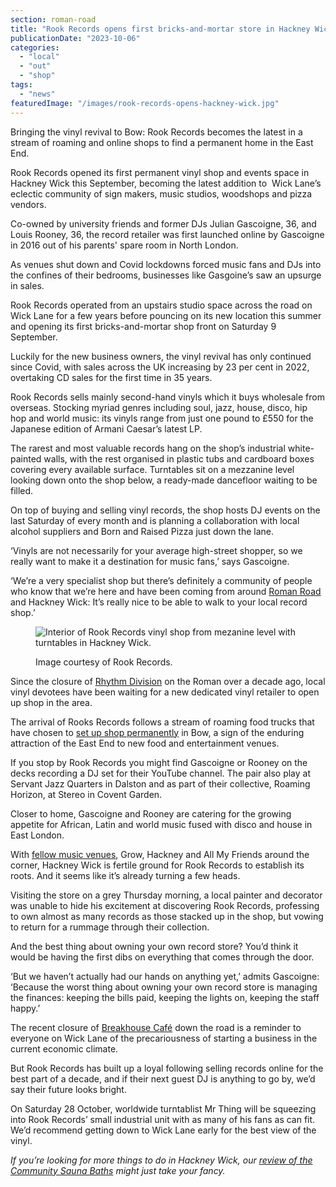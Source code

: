 ```yaml
---
section: roman-road
title: "Rook Records opens first bricks-and-mortar store in Hackney Wick"
publicationDate: "2023-10-06"
categories: 
  - "local"
  - "out"
  - "shop"
tags: 
  - "news"
featuredImage: "/images/rook-records-opens-hackney-wick.jpg"
---
```


Bringing the vinyl revival to Bow: Rook Records becomes the latest in a stream of roaming and online shops to find a permanent home in the East End. 

Rook Records opened its first permanent vinyl shop and events space in Hackney Wick this September, becoming the latest addition to  Wick Lane’s eclectic community of sign makers, music studios, woodshops and pizza vendors. 

Co-owned by university friends and former DJs Julian Gascoigne, 36, and Louis Rooney, 36, the record retailer was first launched online by Gascoigne in 2016 out of his parents' spare room in North London. 

As venues shut down and Covid lockdowns forced music fans and DJs into the confines of their bedrooms, businesses like Gasgoine’s saw an upsurge in sales.

Rook Records operated from an upstairs studio space across the road on Wick Lane for a few years before pouncing on its new location this summer and opening its first bricks-and-mortar shop front on Saturday 9 September. 

Luckily for the new business owners, the vinyl revival has only continued since Covid, with sales across the UK increasing by 23 per cent in 2022, overtaking CD sales for the first time in 35 years. 

Rook Records sells mainly second-hand vinyls which it buys wholesale from overseas. Stocking myriad genres including soul, jazz, house, disco, hip hop and world music: its vinyls range from just one pound to £550 for the Japanese edition of Armani Caesar’s latest LP.  

The rarest and most valuable records hang on the shop’s industrial white-painted walls, with the rest organised in plastic tubs and cardboard boxes covering every available surface. Turntables sit on a mezzanine level looking down onto the shop below, a ready-made dancefloor waiting to be filled. 

On top of buying and selling vinyl records, the shop hosts DJ events on the last Saturday of every month and is planning a collaboration with local alcohol suppliers and Born and Raised Pizza just down the lane. 

‘Vinyls are not necessarily for your average high-street shopper, so we really want to make it a destination for music fans,’ says Gascoigne.

‘We’re a very specialist shop but there’s definitely a community of people who know that we’re here and have been coming from around [Roman Road](https://romanroadlondon.com/best-rooftop-bars-east-end/) and Hackney Wick: It’s really nice to be able to walk to your local record shop.’ 

<figure>

![Interior of Rook Records vinyl shop from mezanine level with turntables in Hackney Wick.](/images/rook-records-turntable-hackney-wick-1024x683.jpg)

<figcaption>

Image courtesy of Rook Records.

</figcaption>

</figure>

Since the closure of [Rhythm Division](https://romanroadlondon.com/rhythm-division-grime-record-shop-bow/) on the Roman over a decade ago, local vinyl devotees have been waiting for a new dedicated vinyl retailer to open up shop in the area. 

The arrival of Rooks Records follows a stream of roaming food trucks that have chosen to [set up shop permanently](https://romanroadlondon.com/mexican-seoul-korean-fusion-taco-bar-opens-bow-wharf/) in Bow, a sign of the enduring attraction of the East End to new food and entertainment venues. 

If you stop by Rook Records you might find Gascoigne or Rooney on the decks recording a DJ set for their YouTube channel. The pair also play at Servant Jazz Quarters in Dalston and as part of their collective, Roaming Horizon, at Stereo in Covent Garden.

Closer to home, Gascoigne and Rooney are catering for the growing appetite for African, Latin and world music fused with disco and house in East London.

With [fellow music venues](https://romanroadlondon.com/hackney-wick-bars-restaurants-raves/), Grow, Hackney and All My Friends around the corner, Hackney Wick is fertile ground for Rook Records to establish its roots. And it seems like it’s already turning a few heads.

Visiting the store on a grey Thursday morning, a local painter and decorator was unable to hide his excitement at discovering Rook Records, professing to own almost as many records as those stacked up in the shop, but vowing to return for a rummage through their collection. 

And the best thing about owning your own record store? You’d think it would be having the first dibs on everything that comes through the door. 

‘But we haven’t actually had our hands on anything yet,’ admits Gascoigne: ‘Because the worst thing about owning your own record store is managing the finances: keeping the bills paid, keeping the lights on, keeping the staff happy.’ 

The recent closure of [Breakhouse Café](https://romanroadlondon.com/the-breakhouse-cafe-fish-island-restaurant-review/) down the road is a reminder to everyone on Wick Lane of the precariousness of starting a business in the current economic climate.

But Rook Records has built up a loyal following selling records online for the best part of a decade, and if their next guest DJ is anything to go by, we’d say their future looks bright. 

On Saturday 28 October, worldwide turntablist Mr Thing will be squeezing into Rook Records’ small industrial unit with as many of his fans as can fit. We’d recommend getting down to Wick Lane early for the best view of the vinyl. 

_If you’re looking for more things to do in Hackney Wick, our_ [_review of the Community Sauna Baths_](https://romanroadlondon.com/community-sauna-baths-hackney-wick-review/) _might just take your fancy._ 

